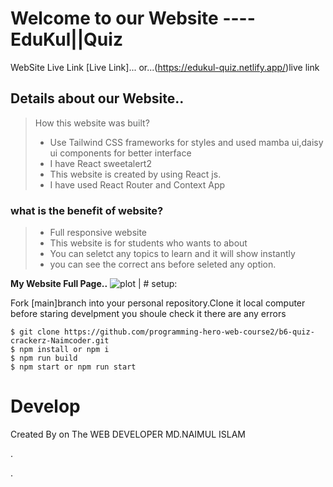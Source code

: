 # Welcome to our Website ----EduKul||Quiz


WebSite Live Link [Live Link]...
or...(https://edukul-quiz.netlify.app/)live link

## Details about our Website..
> How this website  was built?
> * Use Tailwind CSS frameworks for styles and used mamba ui,daisy ui components for better interface
> * I have React sweetalert2
> * This website is created by using React js.
> * I have used React Router and Context App

### what is the benefit of website?
> * Full responsive website
> * This website is for students who wants to about 
> * You can seletct any topics to learn and it will show instantly 
> * you can see the correct ans before seleted any option.

__My Website Full Page..__
![plot](./public/build/Sonya-Swarm-Gym.ico)
| # setup:

Fork [main]branch into your personal repository.Clone it local computer before staring develpment you shoule check it there are any errors
```
$ git clone https://github.com/programming-hero-web-course2/b6-quiz-crackerz-Naimcoder.git
$ npm install or npm i
$ npm run build 
$ npm start or npm run start
```

# Develop

Created By on The WEB DEVELOPER MD.NAIMUL ISLAM

.

.




